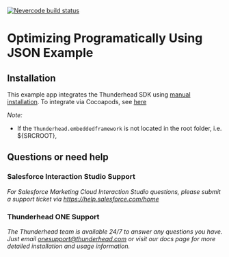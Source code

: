 [![Nevercode build status](https://app.nevercode.io/api/projects/4714447b-05e5-45ff-921e-ea60c07e6ef2/workflows/b09232cf-8cac-453c-b9db-b08c7d96428e/status_badge.svg?branch=master&style=shields)](https://app.nevercode.io/#/project/4714447b-05e5-45ff-921e-ea60c07e6ef2/workflow/b09232cf-8cac-453c-b9db-b08c7d96428e/latestBuild?branch=master)

# Optimizing Programatically Using JSON Example 

## Installation

This example app integrates the Thunderhead SDK using [manual installation](https://github.com/thunderheadone/one-sdk-ios#manual-installation).  To integrate via Cocoapods, see [here](https://github.com/thunderheadone/one-sdk-ios#cocoapods) 

*Note:*
- If the `Thunderhead.embeddedframework` is not located in the root folder, i.e. ${SRCROOT}, 

## Questions or need help

### Salesforce Interaction Studio Support
_For Salesforce Marketing Cloud Interaction Studio questions, please submit a support ticket via https://help.salesforce.com/home_

### Thunderhead ONE Support
_The Thunderhead team is available 24/7 to answer any questions you have. Just email onesupport@thunderhead.com or visit our docs page for more detailed installation and usage information._
